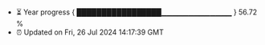 - ⏳ Year progress { █████████████████▁▁▁▁▁▁▁▁▁▁▁▁▁ } 56.72 %
- ⏰ Updated on Fri, 26 Jul 2024 14:17:39 GMT

